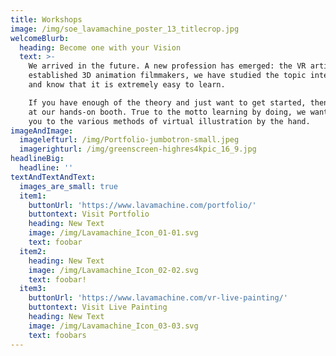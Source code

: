 ```yaml
---
title: Workshops
image: /img/soe_lavamachine_poster_13_titlecrop.jpg
welcomeBlurb:
  heading: Become one with your Vision
  text: >-
    We arrived in the future. A new profession has emerged: the VR artist. As
    established 3D animation filmmakers, we have studied the topic intensively
    and know that it is extremely easy to learn.

    If you have enough of the theory and just want to get started, then visit us
    at our hands-on booth. True to the motto learning by doing, we want to take
    you to the various methods of virtual illustration by the hand.
imageAndImage:
  imagelefturl: /img/Portfolio-jumbotron-small.jpeg
  imagerighturl: /img/greenscreen-highres4kpic_16_9.jpg
headlineBig:
  headline: ''
textAndTextAndText:
  images_are_small: true
  item1:
    buttonUrl: 'https://www.lavamachine.com/portfolio/'
    buttontext: Visit Portfolio
    heading: New Text
    image: /img/Lavamachine_Icon_01-01.svg
    text: foobar
  item2:
    heading: New Text
    image: /img/Lavamachine_Icon_02-02.svg
    text: foobar!
  item3:
    buttonUrl: 'https://www.lavamachine.com/vr-live-painting/'
    buttontext: Visit Live Painting
    heading: New Text
    image: /img/Lavamachine_Icon_03-03.svg
    text: foobars
---
```


